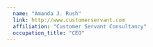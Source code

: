```yaml
---
  name: "Amanda J. Rush"
  link: http://www.customerservant.com
  affiliation: "Customer Servant Consultancy"
  occupation_title: "CEO"
---
```

